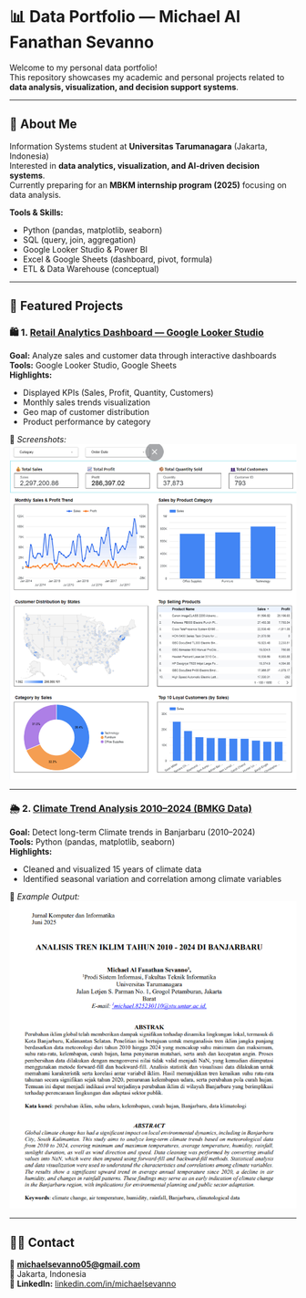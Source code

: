 # 📊 Data Portfolio — Michael Al Fanathan Sevanno

Welcome to my personal data portfolio!  
This repository showcases my academic and personal projects related to **data analysis, visualization, and decision support systems**.

---

## 🧠 About Me
Information Systems student at **Universitas Tarumanagara** (Jakarta, Indonesia)  
Interested in **data analytics, visualization, and AI-driven decision systems**.  
Currently preparing for an **MBKM internship program (2025)** focusing on data analysis.

**Tools & Skills:**
- Python (pandas, matplotlib, seaborn)
- SQL (query, join, aggregation)
- Google Looker Studio & Power BI
- Excel & Google Sheets (dashboard, pivot, formula)
- ETL & Data Warehouse (conceptual)

---

## 📂 Featured Projects

### 🛍️ 1. [Retail Analytics Dashboard — Google Looker Studio](https://lookerstudio.google.com/reporting/cf38e81b-31c6-4053-973a-b1e931a0bfb2)
**Goal:** Analyze sales and customer data through interactive dashboards  
**Tools:** Google Looker Studio, Google Sheets  
**Highlights:**  
- Displayed KPIs (Sales, Profit, Quantity, Customers)  
- Monthly sales trends visualization  
- Geo map of customer distribution  
- Product performance by category  

📸 *Screenshots:*  
![Dashboard Overview](Dashboard_Overview.png)

---

### 🌦️ 2. [Climate Trend Analysis 2010–2024 (BMKG Data)](Climate_Trend.pdf)
**Goal:** Detect long-term Climate trends in Banjarbaru (2010–2024)  
**Tools:** Python (pandas, matplotlib, seaborn)  
**Highlights:**  
- Cleaned and visualized 15 years of climate data  
- Identified seasonal variation and correlation among climate variables  

📸 *Example Output:*  
![Climate Trend](Abstrak_Jurnal.png)

---

## 🧑‍💻 Contact
📧 **michaelsevanno05@gmail.com**  
📍 Jakarta, Indonesia  
🔗 **LinkedIn:** [linkedin.com/in/michaelsevanno](#)  
